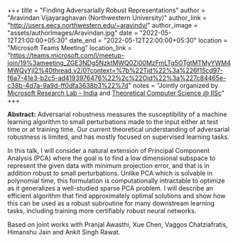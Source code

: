 +++
title = "Finding Adversarially Robust Representations"
author = "Aravindan Vijayaraghavan (Northwestern University)"
author_link = "http://users.eecs.northwestern.edu/~aravindv/"
author_image = "assets/authorImages/Aravindan.jpg"
date = "2022-05-12T21:00:00+05:30"
date_end = "2022-05-12T22:00:00+05:30"
location = "Microsoft Teams Meeting"
location_link = "https://teams.microsoft.com/l/meetup-join/19%3ameeting_ZGE3NDg5NzktMWQ0Zi00MzFmLTg5OTgtMTMyYWM4MWQyYjI2%40thread.v2/0?context=%7b%22Tid%22%3a%226f15cd97-f6a7-41e3-b2c5-ad4193976476%22%2c%22Oid%22%3a%227c84465e-c38b-4d7a-9a9d-ff0dfa3638b3%22%7d"
notes = "Jointly organized by <a href = "https://www.microsoft.com/en-us/research/lab/microsoft-research-india/" target= "_blank">Microsoft Research Lab - India</a> and <a href='https://www.csa.iisc.ac.in/theoretical-computer-science/' target= "_blank">Theoretical Computer Science @ IISc</a>"
+++

<b>Abstract:</b> Adversarial robustness measures the susceptibility of a machine learning algorithm to small
perturbations made to the input either at test time or at training time. Our current theoretical understanding of
adversarial robustness is limited, and has mostly focused on supervised learning tasks.

In this talk, I will consider a natural extension of Principal Component Analysis (PCA) where the goal is to find a low
dimensional subspace to represent the given data with minimum projection error, and that is in addition robust to small
perturbations. Unlike PCA which is solvable in polynomial time, this formulation is computationally intractable to
optimize as it generalizes a well-studied sparse PCA problem. I will describe an efficient algorithm that find
approximately optimal solutions and show how this can be used as a robust subroutine for many downstream learning
tasks, including training more certifiably robust neural networks.

Based on joint works with Pranjal Awasthi, Xue Chen, Vaggos Chatziafratis, Himanshu Jain and Ankit Singh Rawat.